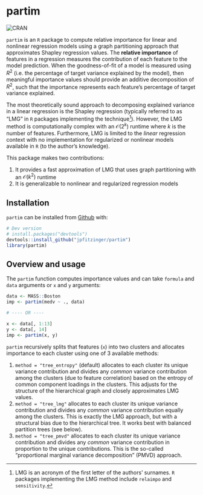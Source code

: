 
<!-- README.md is generated from README.Rmd. Please edit that file -->

# partim

<!-- badges: start -->

![CRAN](https://img.shields.io/cran/v/partim?label=CRAN)
<!-- badges: end -->

`partim` is an `R` package to compute relative importance for linear and
nonlinear regression models using a graph partitioning approach that
approximates Shapley regression values. The **relative importance** of
features in a regression measures the contribution of each feature to
the model prediction. When the goodness-of-fit of a model is measured
using $R^2$ (i.e. the percentage of target variance explained by the
model), then meaningful importance values should provide an additive
decomposition of $R^2$, such that the importance represents each
feature’s percentage of target variance explained.

The most theoretically sound approach to decomposing explained variance
in a linear regression is the Shapley regression (typically referred to
as “LMG” in `R` packages implementing the technique[^1]). However, the
LMG method is computationally complex with an $\mathcal{O}(2^k)$ runtime
where $k$ is the number of features. Furthermore, LMG is limited to the
*linear* regression context with no implementation for regularized or
nonlinear models available in `R` (to the author’s knowledge).

This package makes two contributions:

1.  It provides a fast approximation of LMG that uses graph partitioning
    with an $\mathcal{O}(k^2)$ runtime
2.  It is generalizable to nonlinear and regularized regression models

## Installation

`partim` can be installed from
[Github](https://github.com/jpfitzinger/partim) with:

``` r
# Dev version
# install.packages("devtools")
devtools::install_github("jpfitzinger/partim")
library(partim)
```

## Overview and usage

The `partim` function computes importance values and can take `formula`
and `data` arguments or `x` and `y` arguments:

``` r
data <- MASS::Boston
imp <- partim(medv ~ ., data)

# ---- OR ----

x <- data[, 1:13]
y <- data[, 14]
imp <- partim(x, y)
```

`partim` recursively splits that features (`x`) into two clusters and
allocates importance to each cluster using one of 3 available methods:

1.  `method = "tree_entropy"` (default) allocates to each cluster its
    unique variance contribution and divides any *common* variance
    contribution among the clusters (due to feature correlation) based
    on the entropy of common component loadings in the clusters. This
    adjusts for the structure of the hierarchical graph and closely
    approximates LMG values.
2.  `method = "tree_lmg"` allocates to each cluster its unique variance
    contribution and divides any *common* variance contribution equally
    among the clusters. This is exactly the LMG approach, but with a
    structural bias due to the hierarchical tree. It works best with
    balanced partition trees (see below).
3.  `method = "tree_pmvd"` allocates to each cluster its unique variance
    contribution and divides any *common* variance contribution in
    proportion to the unique contributions. This is the so-called
    “proportional marginal variance decomposition” (PMVD) approach.

[^1]: LMG is an acronym of the first letter of the authors’ surnames.
    `R` packages implementing the LMG method include `relaimpo` and
    `sensitivity`.
